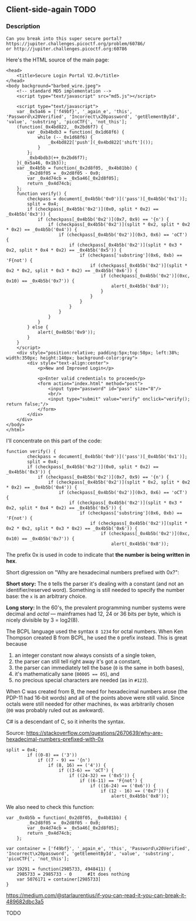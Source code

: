 
## Client-side-again TODO
### Description
```
Can you break into this super secure portal? 
https://jupiter.challenges.picoctf.org/problem/60786/
or http://jupiter.challenges.picoctf.org:60786
```

Here's the HTML source of the main page:
```<html>
<head>
    <title>Secure Login Portal V2.0</title>
</head>
<body background="barbed_wire.jpeg">
    <!-- standard MD5 implementation -->
    <script type="text/javascript" src="md5.js"></script>

    <script type="text/javascript">
    var _0x5a46 = ['f49bf}', '_again_e', 'this', 'Password\x20Verified', 'Incorrect\x20password', 'getElementById', 'value', 'substring', 'picoCTF{', 'not_this'];
    (function(_0x4bd822, _0x2bd6f7) {
        var _0xb4bdb3 = function(_0x1d68f6) {
            while (--_0x1d68f6) {
                _0x4bd822['push'](_0x4bd822['shift']());
            }
        };
        _0xb4bdb3(++_0x2bd6f7);
    }(_0x5a46, 0x1b3));
    var _0x4b5b = function(_0x2d8f05, _0x4b81bb) {
        _0x2d8f05 = _0x2d8f05 - 0x0;
        var _0x4d74cb = _0x5a46[_0x2d8f05];
        return _0x4d74cb;
    };
    function verify() {
        checkpass = document[_0x4b5b('0x0')]('pass')[_0x4b5b('0x1')];
        split = 0x4;
        if (checkpass[_0x4b5b('0x2')](0x0, split * 0x2) == _0x4b5b('0x3')) {
            if (checkpass[_0x4b5b('0x2')](0x7, 0x9) == '{n') {
                if (checkpass[_0x4b5b('0x2')](split * 0x2, split * 0x2 * 0x2) == _0x4b5b('0x4')) {
                    if (checkpass[_0x4b5b('0x2')](0x3, 0x6) == 'oCT') {
                        if (checkpass[_0x4b5b('0x2')](split * 0x3 * 0x2, split * 0x4 * 0x2) == _0x4b5b('0x5')) {
                            if (checkpass['substring'](0x6, 0xb) == 'F{not') {
                                if (checkpass[_0x4b5b('0x2')](split * 0x2 * 0x2, split * 0x3 * 0x2) == _0x4b5b('0x6')) {
                                    if (checkpass[_0x4b5b('0x2')](0xc, 0x10) == _0x4b5b('0x7')) {
                                        alert(_0x4b5b('0x8'));
                                    }
                                }
                            }
                        }
                    }
                }
            }
        } else {
            alert(_0x4b5b('0x9'));
        }
    }
    </script>
    <div style="position:relative; padding:5px;top:50px; left:38%; width:350px; height:140px; background-color:gray">
        <div style="text-align:center">
            <p>New and Improved Login</p>

            <p>Enter valid credentials to proceed</p>
            <form action="index.html" method="post">
                <input type="password" id="pass" size="8"/>
                <br/>
                <input type="submit" value="verify" onclick="verify(); return false;"/>
            </form>
        </div>
    </div>
</body>
</html>

```

I'll concentrate on this part of the code:
```
function verify() {
        checkpass = document[_0x4b5b('0x0')]('pass')[_0x4b5b('0x1')];
        split = 0x4;
        if (checkpass[_0x4b5b('0x2')](0x0, split * 0x2) == _0x4b5b('0x3')) {
            if (checkpass[_0x4b5b('0x2')](0x7, 0x9) == '{n') {
                if (checkpass[_0x4b5b('0x2')](split * 0x2, split * 0x2 * 0x2) == _0x4b5b('0x4')) {
                    if (checkpass[_0x4b5b('0x2')](0x3, 0x6) == 'oCT') {
                        if (checkpass[_0x4b5b('0x2')](split * 0x3 * 0x2, split * 0x4 * 0x2) == _0x4b5b('0x5')) {
                            if (checkpass['substring'](0x6, 0xb) == 'F{not') {
                                if (checkpass[_0x4b5b('0x2')](split * 0x2 * 0x2, split * 0x3 * 0x2) == _0x4b5b('0x6')) {
                                    if (checkpass[_0x4b5b('0x2')](0xc, 0x10) == _0x4b5b('0x7')) {
                                        alert(_0x4b5b('0x8'));
```

The prefix 0x is used in code to indicate that **the number is being written in hex**.

Short digression on "Why are hexadecimal numbers prefixed with 0x?":

**Short story:** The `0` tells the parser it's dealing with a constant (and not an identifier/reserved word). Something is still needed to specify the number base: the `x` is an arbitrary choice.

**Long story:** In the 60's, the prevalent programming number systems were decimal and _octal_ — mainframes had 12, 24 or 36 bits per byte, which is nicely divisible by 3 = log2(8).

The BCPL language used the syntax `8 1234` for octal numbers. When Ken Thompson created B from BCPL, he used the `0` prefix instead. This is great because

1. an integer constant now always consists of a single token,
2. the parser can still tell right away it's got a constant,
3. the parser can immediately tell the base (`0` is the same in both bases),
4. it's mathematically sane (`00005 == 05`), and
5. no precious special characters are needed (as in `#123`).

When C was created from B, the need for hexadecimal numbers arose (the PDP-11 had 16-bit words) and all of the points above were still valid. Since octals were still needed for other machines, `0x` was arbitrarily chosen (`00` was probably ruled out as awkward).

C# is a descendant of C, so it inherits the syntax.

Source: https://stackoverflow.com/questions/2670639/why-are-hexadecimal-numbers-prefixed-with-0x


```
split = 0x4;
        if ((0-8) == ('3'))
            if ((7 - 9) == '{n')
                if (8, 16) == ('4')) {
                    if ((3-6) == 'oCT') {
                        if ((24-32) == ('0x5')) {
                            if ((6-11) == 'F{not') {
                                if ((16-24) == ('0x6')) {
                                    if (12 - 16) == ('0x7')) {
                                        alert(_0x4b5b('0x8'));
```


We also need to check this function:
```
var _0x4b5b = function(_0x2d8f05, _0x4b81bb) {
        _0x2d8f05 = _0x2d8f05 - 0x0;
        var _0x4d74cb = _0x5a46[_0x2d8f05];
        return _0x4d74cb;
    };
```

```
var container = ['f49bf}', '_again_e', 'this', 'Password\x20Verified', 'Incorrect\x20password', 'getElementById', 'value', 'substring', 'picoCTF{', 'not_this'];
```

```
var 19291 = function(2985733, 4948411) {
	2985733 = 2985733 - 0      #It does nothing
	var 5076171 = container[2985733]
}
```
https://medium.com/@starlaurentius/if-you-can-read-it-you-can-break-it-489682dbc3a5

TODO